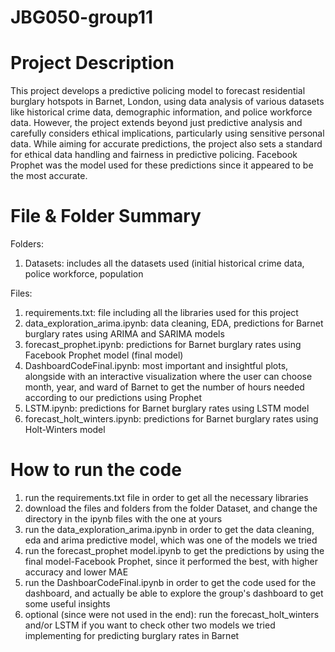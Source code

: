 # JBG050-group11
# Project Description
This project develops a predictive policing model to forecast residential burglary hotspots in Barnet, London, using data analysis of various datasets like historical crime data, demographic information, and police workforce data. However, the project extends beyond just predictive analysis and carefully considers ethical implications, particularly using sensitive personal data. While aiming for accurate predictions, the project also sets a standard for ethical data handling and fairness in predictive policing. Facebook Prophet was the model used for these predictions since it appeared to be the most accurate.

# File & Folder Summary
Folders:
1. Datasets:
   includes all the datasets used (initial historical crime data, police workforce, population

Files:
1. requirements.txt: file including all the libraries used for this project
2. data_exploration_arima.ipynb: data cleaning, EDA, predictions for Barnet burglary rates using ARIMA and SARIMA models
3. forecast_prophet.ipynb: predictions for Barnet burglary rates using Facebook Prophet model (final model)
4. DashboardCodeFinal.ipynb: most important and insightful plots, alongside with an interactive visualization where the user can choose month, year, and ward of Barnet to get the number of hours needed according to our predictions using Prophet
5. LSTM.ipynb: predictions for Barnet burglary rates using LSTM model
6. forecast_holt_winters.ipynb: predictions for Barnet burglary rates using Holt-Winters model


# How to run the code
1. run the requirements.txt file in order to get all the necessary libraries
2. download the files and folders from the folder Dataset, and change the directory in the ipynb files with the one at yours
3. run the data_exploration_arima.ipynb in order to get the data cleaning, eda and arima predictive model, which was one of the models we tried
4. run the forecast_prophet model.ipynb to get the predictions by using the final model-Facebook Prophet, since it performed the best, with higher accuracy and lower MAE
5. run the DashboarCodeFinal.ipynb in order to get the code used for the dashboard, and actually be able to explore the group's dashboard to get some useful insights
6. optional (since were not used in the end):
   run the forecast_holt_winters and/or LSTM if you want to check other two models we tried implementing for predicting burglary rates in Barnet


